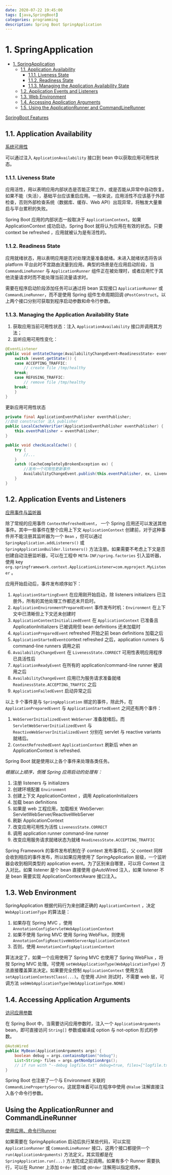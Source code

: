 ```yaml
---
date: 2020-07-22 19:45:00
tags: [java,SpringBoot]
categories: programming
description: Spring Boot SpringApplication
---
```


# 1. SpringApplication

<!-- TOC -->

- [1. SpringApplication](#1-springapplication)
    - [1.1. Application Availability](#11-application-availability)
        - [1.1.1. Liveness State](#111-liveness-state)
        - [1.1.2. Readiness State](#112-readiness-state)
        - [1.1.3. Managing the Application Availability State](#113-managing-the-application-availability-state)
    - [1.2. Application Events and Listeners](#12-application-events-and-listeners)
    - [1.3. Web Environment](#13-web-environment)
    - [1.4. Accessing Application Arguments](#14-accessing-application-arguments)
    - [1.5. Using the ApplicationRunner and CommandLineRunner](#15-using-the-applicationrunner-and-commandlinerunner)

<!-- /TOC -->
[SpringBoot Features](https://docs.spring.io/spring-boot/docs/current-SNAPSHOT/reference/htmlsingle/#boot-features-spring-application)

## 1.1. Application Availability

[系统可用性](https://docs.spring.io/spring-boot/docs/current-SNAPSHOT/reference/htmlsingle/#boot-features-application-availability)

可以通过注入 `ApplicationAvailability` 接口到 bean 中以获取应用可用性状态。

### 1.1.1. Liveness State

应用活性，用以表明应用内部状态是否能正常工作，或是否能从异常中自动恢复。如果不能（失活），基础平台应该重启应用。一般来说，应用活性不应该基于外部检查，否则外部检查系统（数据库、缓存、Web API）出现异常，将触发大量重启与平台累积的失败。

Spring Boot 应用的内部状态一般取决于 `ApplicationContext`。如果 ApplicationContext 成功启动，Spring Boot 就将认为应用在有效的状态。只要 context  be refreshed ，应用就被认为是有活性的。

### 1.1.2. Readiness State

应用就绪状态，用以表明应用是否对处理流量准备就绪。未进入就绪状态将告诉 platform 平台此时不宜路由流量到应用。典型的场景是在应用启动阶段，当 `CommandLineRunner` 与 `ApplicationRunner` 组件正在被处理时，或者应用忙于其他流量请求时而不能处理当前流量请求时。

需要在程序启动阶段添加任务可以通过将 bean 实现接口 `ApplicationRunner` 或 `CommandLineRunner`，而不是使用 Spring 组件生命周期回调 `@PostConstruct`。以上两个接口分别可获取到程序启动参数和命令行参数。

### 1.1.3. Managing the Application Availability State

1. 获取应用当前可用性状态：注入 `ApplicationAvailability` 接口并调用其方法；
2. 监听应用可用性变化：

```java
@EventListener
public void onStateChange(AvailabilityChangeEvent<ReadinessState> event) {
    switch (event.getState()) {
    case ACCEPTING_TRAFFIC:
        // create file /tmp/healthy
    break;
    case REFUSING_TRAFFIC:
        // remove file /tmp/healthy
    break;
    }
}
```

更新应用可用性状态

```java
private final ApplicationEventPublisher eventPublisher;
//自动 constructor 注入 publisher
public LocalCacheVerifier(ApplicationEventPublisher eventPublisher) {
    this.eventPublisher = eventPublisher;
}

public void checkLocalCache() {
    try {
        //...
    }
    catch (CacheCompletelyBrokenException ex) {
        //发布一个可用性更新事件
        AvailabilityChangeEvent.publish(this.eventPublisher, ex, LivenessState.BROKEN);
    }
}
```

## 1.2. Application Events and Listeners

[应用事件与监听器](https://docs.spring.io/spring-boot/docs/current-SNAPSHOT/reference/htmlsingle/#boot-features-application-availability)

除了常规的应用事件 `ContextRefreshedEvent`， 一个 Spring 应用还可以发送其他事件。其中一些事件在整个应用上下文 `ApplicationContext` 创建前，对于这种事件并不能注册其监听器为一个 `Bean` ，但可以通过 `SpringApplication.addListeners()` 或 `SpringApplicationBuilder.listeners()` 方法注册。如果需要不考虑上下文是否创建自动注册监听器，可以在工程中 `META-INF/spring.factories` 引入监听器，使用 key `org.springframework.context.ApplicationListener=com.myproject.MyListener` 。

应用开始启动后，事件发布顺序如下：

1. `ApplicationStartingEvent` 在应用刚开始启动，除 listeners initializers 已注册外，所有的其他处理工作都还未开启时。
2. `ApplicationEnvironmentPreparedEvent` 事件发布时机：`Environment` 在上下文中已清晰但上下文还未创建时
3. `ApplicationContextInitializedEvent` 在 `ApplicationContext` 已准备且 ApplicationInitializers 已被调用但 bean definitions 还未加载时
4. `ApplicationPreparedEvent` refreshed 开始之前 bean definitions 加载之后
5. `ApplicationStartedEvent`context refreshed 之后，application runners 与 command-line runners 调用之前
6. `AvailabilityChangeEvent` 在 `LivenessState.CORRECT` 可用性表明应用程序已具活性后
7. `ApplicationReadyEvent` 在所有的 application/command-line runner 被调用之后
8. `AvailabilityChangeEvent` 应用已为服务请求准备就绪 `ReadinessState.ACCEPTING_TRAFFIC` 之后
9. `ApplicationFailedEvent` 启动异常之后

以上 9 个事件是与 `SpringApplication` 绑定的事件，除此外，在 `ApplicationPreparedEvent` 与 `ApplicationStartedEvent` 之间还有两个事件：

1. `WebServerInitializedEvent` `WebServer` 准备就绪后。而 `ServletWebServerInitializedEvent` 与 `ReactiveWebServerInitializedEvent` 分别在 servlet 与 reactive variants 就绪后。
2. `ContextRefreshedEvent` `ApplicationContext` 刷新后 when an ApplicationContext is refreshed.

Spring Boot 就是使用以上各个事件来处理各类任务。

_根据以上顺序，倒推 Spring 应用启动的处理有：_

1. 注册 listeners 与 initializers
2. 创建环境配置 `Environment`
3. 创建上下文 ApplicationContext ，调用 ApplicationInitializers
4. 加载 bean definitions
5. 如果是 web 工程应用，加载相关 WebServer: ServletWebServer/ReactiveWebServer
6. 刷新 ApplicationContext
7. 改变应用可用性为活性 `LivenessState.CORRECT`
8. 调用 application runner command-line runner
9. 改变应用服务请求就绪状态为就绪 `ReadinessState.ACCEPTING_TRAFFIC`

Spring Framework 的事件发布机制在子 context 发布事件后，父 context 同样会收到相应的事件发布，所以如果应用使用了 SpringApplication 层级，一个监听器会收到相同类型的 application event。为了区别来自哪里，可以将 Context 注入对比。如果 listener 是个 bean 直接使用 @AutoWired 注入，如果 listener 不是 bean 需要实现 ApplicationContextAware 接口注入。

## 1.3. Web Environment

SpringApplication 根据代码行为来创建正确的 `ApplicationContext` ，决定 `WebApplicationType` 的算法是：

1. 如果存在 Spring MVC ，使用 `AnnotationConfigServletWebApplicationContext`
2. 如果不使用 Spring MVC 使用 Spring WebFlux，则使用 `AnnotationConfigReactiveWebServerApplicationContext`
3. 否则，使用 `AnnotationConfigApplicationContext`

算法决定了，如果一个应用使用了 Spring MVC 也使用了 Spring WebFlux ，将按 Spring MVC 处理。可使用 `setWebApplicationType(WebApplicationType)` 方法直接覆盖算法决定。如果要完全控制 `ApplicationContext` 使用方法 `setApplicationContestClass(...)`。在使用 JUnit 测试时，不需要 web 层，可调方法 `sebWebApplicationType(WebApplicationType.NONE)`

## 1.4. Accessing Application Arguments

[访问应用参数](https://docs.spring.io/spring-boot/docs/current-SNAPSHOT/reference/htmlsingle/#boot-features-web-environment)

在 Spring Boot 中，当需要访问应用参数时，注入一个 `ApplicationArguments` bean，即可直接访问 `String[]` 参数或编译成 option 与 not-option 形式的参数。

```java
@AutoWired
public MyBean(ApplicationArguments args) {
    boolean debug = args.containsOption("debug");
    List<String> files = args.getNonOptionArgs();
    // if run with "--debug logfile.txt" debug=true, files=["logfile.txt"]
}
```

Spring Boot 也注册了一个与 Environment 关联的 `CommandLinePropertySource`，这就意味着可以在程序中使用 `@Value` 注解直接注入各个命令行参数。

## Using the ApplicationRunner and CommandLineRunner

[使用应用、命令行Runner](https://docs.spring.io/spring-boot/docs/current-SNAPSHOT/reference/htmlsingle/#boot-features-web-environment)

如果需要在 SpringApplication 启动后执行某些代码，可以实现 `ApplicationRunner` 或 `CommandLineRunner` 接口，这两个接口都提供一个 `run(ApplicationArguments)` 方法定义，其实现都是在 `SpringApplication.run(...)` 方法完成之前调用。如果有多个 Runner 需要执行，可以在 Runner 上添加 `Order` 接口或 `@Order` 注解用以指定顺序。
